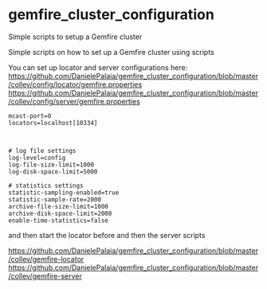# gemfire_cluster_configuration
Simple scripts to setup a Gemfire cluster

Simple scripts on how to set up a Gemfire cluster using scripts </br>


You can set up locator and server configurations here: </br>
https://github.com/DanielePalaia/gemfire_cluster_configuration/blob/master/collev/config/locator/gemfire.properties
https://github.com/DanielePalaia/gemfire_cluster_configuration/blob/master/collev/config/server/gemfire.properties

```
mcast-port=0
locators=localhost[10334]



# log file settings
log-level=config
log-file-size-limit=1000
log-disk-space-limit=5000

# statistics settings
statistic-sampling-enabled=true
statistic-sample-rate=2000
archive-file-size-limit=1000
archive-disk-space-limit=2000
enable-time-statistics=false
```

and then start the locator before and then the server scripts </br>

https://github.com/DanielePalaia/gemfire_cluster_configuration/blob/master/collev/gemfire-locator
https://github.com/DanielePalaia/gemfire_cluster_configuration/blob/master/collev/gemfire-server
